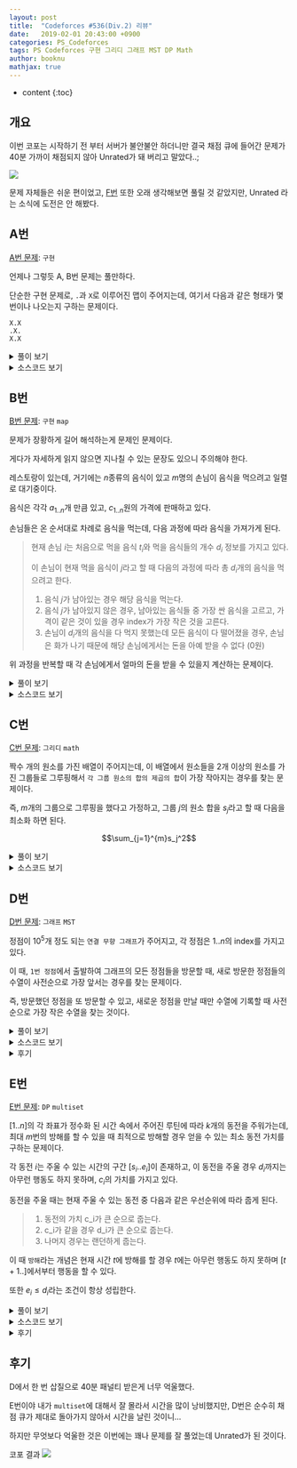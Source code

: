 ```yaml
---
layout: post
title:  "Codeforces #536(Div.2) 리뷰"
date:   2019-02-01 20:43:00 +0900
categories: PS_Codeforces
tags: PS Codeforces 구현 그리디 그래프 MST DP Math
author: booknu
mathjax: true
---
```


* content
{:toc}

## 개요
이번 코포는 시작하기 전 부터 서버가 불안불안 하더니만 결국 채점 큐에 들어간 문제가 40분 가까이 채점되지 않아 Unrated가 돼 버리고 말았다..;

![]({{site.url}}/img/190201_CF536/Inqueue.jpg)

문제 자체들은 쉬운 편이었고, [F번](http://codeforces.com/contest/1106/problem/F) 또한 오래 생각해보면 풀릴 것 같았지만, Unrated 라는 소식에 도전은 안 해봤다.

## A번
[A번 문제](http://codeforces.com/contest/1106/problem/A): `구현`

언제나 그렇듯 A, B번 문제는 풀만하다.

단순한 구현 문제로, `.`과 `X`로 이루어진 맵이 주어지는데, 여기서 다음과 같은 형태가 몇 번이나 나오는지 구하는 문제이다.


```
X.X
.X.
X.X
```

<details>
<summary>풀이 보기</summary>
<div markdown="1">

흔하게 나오는 맵에서의 상하좌우 4방향 방문과 같이 dy, dx를 정의해놓고 구현을 하면 편하다.

단, 이 문제의 경우에는 모양이 다르기 때문에 `dy = { -1, -1, 1, 1 }`, `dx = { -1, 1, -1, 1 }`로 정의하면 된다.

그러고 난 후 X가 등장하는 곳마다 4방향 모두가 X이면 카운트를 해가면 된다.

시간복잡도: $O(n^2)$

</div>
</details>

<details>
<summary>소스코드 보기</summary>
<div markdown="1">


```cpp
include <bits/stdc++.h>
using namespace std;

#ifdef LOCAL_BOOKNU
#define debug(...) cerr << "[" << #__VA_ARGS__ << "]:", debug_out(__VA_ARGS__)
#else
#define debug(...) 42
#endif

// ........................macro.......................... //
#define FOR(i, f, n) for(int (i) = (f); (i) < (int)(n); ++(i))
#define RFOR(i, f, n) for(int (i) = (f); (i) >= (int)(n); --(i))
#define pb push_back
#define emb emplace_back
#define fi first
#define se second
#define ENDL '\n'
#define sz(A) (int)(A).size()
#define ALL(A) A.begin(), A.end()
#define UNIQUE(c) (c).resize(unique(ALL(c)) - (c).begin())
#define next next9876
#define prev prev1234
typedef pair<int, int> ii;
typedef pair<int, ii> iii;
typedef vector<int> vi;
typedef vector<vi> vvi;
typedef vector<ii> vii;
typedef vector<vii> vvii;
typedef long long i64;
typedef unsigned long long ui64;
// inline i64 GCD(i64 a, i64 b) { if(b == 0) return a; return GCD(b, a % b); }
inline int getidx(const vi& ar, int x) { return lower_bound(ALL(ar), x) - ar.begin(); } // 좌표 압축에 사용: 정렬된 ar에서 x의 idx를 찾음
inline i64 GCD(i64 a, i64 b) { i64 n; if(a < b) swap(a, b); while(b != 0) { n = a % b; a = b; b = n; } return a; }
inline i64 LCM(i64 a, i64 b) { if(a == 0 || b == 0) return GCD(a, b); return a / GCD(a, b) * b; }
inline i64 CEIL(i64 n, i64 d) { return n / d + (i64)(n % d != 0); } // 음수일 때 이상하게 작동할 수 있음.
inline i64 ROUND(i64 n, i64 d) { return n / d + (i64)((n % d) * 2 >= d); }
inline i64 POW(i64 a, i64 n) {
	assert(0 <= n);
	i64 ret;
	for(ret = 1; n; a = a*a, n /= 2) { if(n%2) ret *= a; }
	return ret;
}
template <class T>
ostream& operator<<(ostream& os, vector<T> v) {
	os << "[";
	int cnt = 0;
	for(auto vv : v) { os << vv; if(++cnt < v.size()) os << ","; }
	return os << "]";
}
template <class T>
ostream& operator<<(ostream& os, set<T> v) {
	os << "[";
	int cnt = 0;
	for(auto vv : v) { os << vv; if(++cnt < v.size()) os << ","; }
	return os << "]";
}
template <class L, class R>
ostream& operator<<(ostream& os, pair<L, R> p) { return os << "(" << p.fi << "," << p.se << ")"; }
void debug_out() { cerr << endl; }
template <typename Head, typename... Tail>
void debug_out(Head H, Tail... T) { cerr << " " << H, debug_out(T...); }
// ....................................................... //

const int MAXN = 500;
const int dy[4] = { -1, -1, 1, 1 }, dx[4] = { -1, 1, -1, 1 };
int n;
string g[MAXN];
void input() {
	cin >> n;
	FOR(i, 0, n) cin >> g[i];
}

int solve() {
	int cc = 0;
	FOR(i, 0, n) {
		FOR(j, 0, n) {
			if(g[i][j] == 'X') {
				bool ok = true;
				FOR(dir, 0, 4) {
					int y = i + dy[dir], x = j + dx[dir];
					if(!(0 <= y && y < n && 0 <= x && x < n && g[y][x] == 'X')) { ok = false; break; }
				}
				if(ok) ++cc;
			}
		}
	}
	cout << cc << ENDL;
	return 0;
}

// ................. main .................. //
void execute() {
	input(), solve();
}

int main(void) {
#ifdef LOCAL_BOOKNU
	freopen("input.txt", "r", stdin);
	// freopen("out.txt", "w", stdout);
#endif
	cin.tie(0), ios_base::sync_with_stdio(false);
	execute();
	return 0;
}
// ......................................... //
```

</div>
</details>

## B번

[B번 문제](http://codeforces.com/contest/1106/problem/B): `구현` `map`

문제가 장황하게 길어 해석하는게 문제인 문제이다.

게다가 자세하게 읽지 않으면 지나칠 수 있는 문장도 있으니 주의해야 한다.

레스토랑이 있는데, 거기에는 $n$종류의 음식이 있고 $m$명의 손님이 음식을 먹으려고 일렬로 대기중이다.

음식은 각각 $a_{1..n}$개 만큼 있고, $c_{1..n}$원의 가격에 판매하고 있다.

손님들은 온 순서대로 차례로 음식을 먹는데, 다음 과정에 따라 음식을 가져가게 된다.
> 현재 손님 $i$는 처음으로 먹을 음식 $t_i$와 먹을 음식들의 개수 $d_i$ 정보를 가지고 있다.
> 
> 이 손님이 현재 먹을 음식이 $j$라고 할 때 다음의 과정에 따라 총 $d_i$개의 음식을 먹으려고 한다.
>
> 1. 음식 $j$가 남아있는 경우 해당 음식을 먹는다.
> 2. 음식 $j$가 남아있지 않은 경우, 남아있는 음식들 중 가장 싼 음식을 고르고, 가격이 같은 것이 있을 경우 index가 가장 작은 것을 고른다.
> 3. 손님이 $d_i$개의 음식을 다 먹지 못했는데 모든 음식이 다 떨어졌을 경우, 손님은 화가 나기 때문에 해당 손님에게서는 돈을 아예 받을 수 없다 (0원)

위 과정을 반복할 때 각 손님에게서 얼마의 돈을 받을 수 있을지 계산하는 문제이다.

<details>
<summary>풀이 보기</summary>
<div markdown="1">

고려해야 할 것이 조금 있는 구현문제이다.

음식 $j$를 다 먹은 뒤 `2번 조건`에 맞는 다음 음식을 빠르게 구하는 것이 문제인데, 이것은 `map<ii, int>`를 사용하면 key값에 따라 정렬된 결과가 유지되기 때문에 쉽게 해결할 수 있다.

여기서 `map`에는 `mp[{cost, index}] = remain`과 같은 정보를 저장하면 된다.

또 한가지 주의해야 할 점은 `3번 조건`에서 해당 손님이 음식을 먹기는 먹었지만 원하는 만큼 못 먹어 돈을 못 받는 경우에 대한 예외처리를 해야한다는 것이다.

</div>
</details>

<details>

<summary>소스코드 보기</summary>
<div markdown="1">

```cpp
#include <bits/stdc++.h>
using namespace std;

#ifdef LOCAL_BOOKNU
#define debug(...) cerr << "[" << #__VA_ARGS__ << "]:", debug_out(__VA_ARGS__)
#else
#define debug(...) 42
#endif

// ........................macro.......................... //
#define FOR(i, f, n) for(int (i) = (f); (i) < (int)(n); ++(i))
#define RFOR(i, f, n) for(int (i) = (f); (i) >= (int)(n); --(i))
#define pb push_back
#define emb emplace_back
#define fi first
#define se second
#define ENDL '\n'
#define sz(A) (int)(A).size()
#define ALL(A) A.begin(), A.end()
#define UNIQUE(c) (c).resize(unique(ALL(c)) - (c).begin())
#define next next9876
#define prev prev1234
typedef pair<int, int> ii;
typedef pair<int, ii> iii;
typedef vector<int> vi;
typedef vector<vi> vvi;
typedef vector<ii> vii;
typedef vector<vii> vvii;
typedef long long i64;
typedef unsigned long long ui64;
// inline i64 GCD(i64 a, i64 b) { if(b == 0) return a; return GCD(b, a % b); }
inline int getidx(const vi& ar, int x) { return lower_bound(ALL(ar), x) - ar.begin(); } // 좌표 압축에 사용: 정렬된 ar에서 x의 idx를 찾음
inline i64 GCD(i64 a, i64 b) { i64 n; if(a < b) swap(a, b); while(b != 0) { n = a % b; a = b; b = n; } return a; }
inline i64 LCM(i64 a, i64 b) { if(a == 0 || b == 0) return GCD(a, b); return a / GCD(a, b) * b; }
inline i64 CEIL(i64 n, i64 d) { return n / d + (i64)(n % d != 0); } // 음수일 때 이상하게 작동할 수 있음.
inline i64 ROUND(i64 n, i64 d) { return n / d + (i64)((n % d) * 2 >= d); }
inline i64 POW(i64 a, i64 n) {
	assert(0 <= n);
	i64 ret;
	for(ret = 1; n; a = a*a, n /= 2) { if(n%2) ret *= a; }
	return ret;
}
template <class T>
ostream& operator<<(ostream& os, vector<T> v) {
	os << "[";
	int cnt = 0;
	for(auto vv : v) { os << vv; if(++cnt < v.size()) os << ","; }
	return os << "]";
}
template <class T>
ostream& operator<<(ostream& os, set<T> v) {
	os << "[";
	int cnt = 0;
	for(auto vv : v) { os << vv; if(++cnt < v.size()) os << ","; }
	return os << "]";
}
template <class L, class R>
ostream& operator<<(ostream& os, pair<L, R> p) { return os << "(" << p.fi << "," << p.se << ")"; }
void debug_out() { cerr << endl; }
template <typename Head, typename... Tail>
void debug_out(Head H, Tail... T) { cerr << " " << H, debug_out(T...); }
// ....................................................... //

const int MAXN = 1e5;
int n, q, r[MAXN], c[MAXN];
map<ii, int> mp;
void input() {
	cin >> n >> q;
	FOR(i, 0, n) cin >> r[i];
	FOR(i, 0, n) cin >> c[i], mp[{c[i], i}] = r[i];
}

int useitem(int idx, int val) {
	int us = min(val, r[idx]);
	r[idx] -= us;
	if(r[idx] == 0) mp.erase({ c[idx], idx });
	else mp[{c[idx], idx}] -= us;
	return us;
}

int solve() {
	while(q--) {
		int cur, rem;
		cin >> cur >> rem;
		--cur;
		i64 tot = 0;
		while(rem) {
			int us = useitem(cur, rem);
			rem = rem - us;
			tot += 1ll * us * c[cur];
			if(mp.size()) {
				cur = mp.begin()->first.second;
			} else if(rem != 0) {
				tot = 0;
				break;
			}
		}
		cout << tot << ENDL;
	}
	return 0;
}

// ................. main .................. //
void execute() {
	input(), solve();
}

int main(void) {
#ifdef LOCAL_BOOKNU
	freopen("input.txt", "r", stdin);
	// freopen("out.txt", "w", stdout);
#endif
	cin.tie(0), ios_base::sync_with_stdio(false);
	execute();
	return 0;
}
// ......................................... //
```

</div>
</details>

## C번

[C번 문제](http://codeforces.com/contest/1106/problem/C): `그리디` `math`

짝수 개의 원소를 가진 배열이 주어지는데, 이 배열에서 원소들을 2개 이상의 원소를 가진 그룹들로 그루핑해서 `각 그룹 원소의 합의 제곱의 합`이 가장 작아지는 경우를 찾는 문제이다.

즉, $m$개의 그룹으로 그루핑을 했다고 가정하고, 그룹 $j$의 원소 합을 $s_j$라고 할 때 다음을 최소화 하면 된다.

$$\sum_{j=1}^{m}s_j^2$$

<details>
<summary>풀이 보기</summary>
<div markdown="1">

우선 다음을 생각해보자.

$a$, $b$, $c$ 세 개의 양의 정수가 있는데 $a^2 + b^2 + c^2$이 더 작을까 아니면 $(a+b)^2 + c^2$이 더 작을까?

당연하게도 식을 전개해보면 전자가 작을 수 밖에 없다는 것을 알 수 있다.

이것을 통해 우리는 최대한 그룹의 크기를 작게 해서 그루핑 하는게 무조건 이득이라는 것을 알 수 있다.

이 문제에서는 각 그룹의 원소의 수가 최소 2개는 되어야 하고, 배열의 원소는 짝수개이니까 무조건 2개씩 그루핑을 하면 된다.

그렇다면 어떤 수끼리 짝을 지어줘야 할까?

$(a + b)^2 = a^2 + b^2 + 2ab$ 이므로, $a^2 + b^2$부분은 어떻게 짝을 짓던 결국 최종 합은 똑같은 값이 나올 것이고 문제는 $ab$의 값을 최소화 하는 것이다.

간단하게 생각해보면 배열에서 남은 수들 중 가장 작은 수와 가장 큰 수를 매칭해나가는 것을 반복하면 그것이 최소값이라는 것을 알 수 있다.

정확한 증명은 $a < b < c < d$ 네 수가 있는데 $a \cdot d + b \cdot c > a \cdot b + c \cdot d$ 혹은  $a \cdot d + b \cdot c > a \cdot c + b \cdot d$ 인 경우가 있을까에 대해 생각해보면 된다.

</div>
</details>

<details>
<summary>소스코드 보기</summary>
<div markdown="1">

생각 없이 `multiset`을 써버렸는데, 사실 그냥 `sort`해서 푸는게 편하다.

```cpp
#include <bits/stdc++.h>
using namespace std;

#ifdef LOCAL_BOOKNU
#define debug(...) cerr << "[" << #__VA_ARGS__ << "]:", debug_out(__VA_ARGS__)
#else
#define debug(...) 42
#endif

// ........................macro.......................... //
#define FOR(i, f, n) for(int (i) = (f); (i) < (int)(n); ++(i))
#define RFOR(i, f, n) for(int (i) = (f); (i) >= (int)(n); --(i))
#define pb push_back
#define emb emplace_back
#define fi first
#define se second
#define ENDL '\n'
#define sz(A) (int)(A).size()
#define ALL(A) A.begin(), A.end()
#define UNIQUE(c) (c).resize(unique(ALL(c)) - (c).begin())
#define next next9876
#define prev prev1234
typedef pair<int, int> ii;
typedef pair<int, ii> iii;
typedef vector<int> vi;
typedef vector<vi> vvi;
typedef vector<ii> vii;
typedef vector<vii> vvii;
typedef long long i64;
typedef unsigned long long ui64;
// inline i64 GCD(i64 a, i64 b) { if(b == 0) return a; return GCD(b, a % b); }
inline int getidx(const vi& ar, int x) { return lower_bound(ALL(ar), x) - ar.begin(); } // 좌표 압축에 사용: 정렬된 ar에서 x의 idx를 찾음
inline i64 GCD(i64 a, i64 b) { i64 n; if(a < b) swap(a, b); while(b != 0) { n = a % b; a = b; b = n; } return a; }
inline i64 LCM(i64 a, i64 b) { if(a == 0 || b == 0) return GCD(a, b); return a / GCD(a, b) * b; }
inline i64 CEIL(i64 n, i64 d) { return n / d + (i64)(n % d != 0); } // 음수일 때 이상하게 작동할 수 있음.
inline i64 ROUND(i64 n, i64 d) { return n / d + (i64)((n % d) * 2 >= d); }
inline i64 POW(i64 a, i64 n) {
	assert(0 <= n);
	i64 ret;
	for(ret = 1; n; a = a*a, n /= 2) { if(n%2) ret *= a; }
	return ret;
}
template <class T>
ostream& operator<<(ostream& os, vector<T> v) {
	os << "[";
	int cnt = 0;
	for(auto vv : v) { os << vv; if(++cnt < v.size()) os << ","; }
	return os << "]";
}
template <class T>
ostream& operator<<(ostream& os, set<T> v) {
	os << "[";
	int cnt = 0;
	for(auto vv : v) { os << vv; if(++cnt < v.size()) os << ","; }
	return os << "]";
}
template <class L, class R>
ostream& operator<<(ostream& os, pair<L, R> p) { return os << "(" << p.fi << "," << p.se << ")"; }
void debug_out() { cerr << endl; }
template <typename Head, typename... Tail>
void debug_out(Head H, Tail... T) { cerr << " " << H, debug_out(T...); }
// ....................................................... //

const int MAXN = 3e5;
int n, ar[MAXN];
multiset<int> ms;
void input() {
	cin >> n;
	FOR(i, 0, n) cin >> ar[i];
}

int solve() {
	FOR(i, 0, n) ms.insert(ar[i]);
	i64 ans = 0;
	FOR(i, 0, n/2) {
		int ss = (*ms.begin()) + (*(--ms.end()));
		debug(ss);
		ms.erase(ms.begin());
		ms.erase(--ms.end());
		ans += 1ll * ss * ss;
	}
	cout << ans << ENDL;
	return 0;
}

// ................. main .................. //
void execute() {
	input(), solve();
}

int main(void) {
#ifdef LOCAL_BOOKNU
	freopen("input.txt", "r", stdin);
	// freopen("out.txt", "w", stdout);
#endif
	cin.tie(0), ios_base::sync_with_stdio(false);
	execute();
	return 0;
}
// ......................................... //
```

</div>
</details>

## D번

[D번 문제](http://codeforces.com/contest/1106/problem/D): `그래프` `MST`

정점이 $10^5$개 정도 되는 `연결 무향 그래프`가 주어지고, 각 정점은 $1..n$의 index를 가지고 있다.

이 때, `1번 정점`에서 출발하여 그래프의 모든 정점들을 방문할 때, 새로 방문한 정점들의 수열이 사전순으로 가장 앞서는 경우를 찾는 문제이다.

즉, 방문했던 정점을 또 방문할 수 있고, 새로운 정점을 만날 때만 수열에 기록할 때 사전순으로 가장 작은 수열을 찾는 것이다.

<details>
<summary>풀이 보기</summary>
<div markdown="1">

`Prim MST`문제라는 것을 빨리 알아차리는게 중요한데, 방문의 형태가 "지금까지 방문한 정점들 (연결된 트리)"에 연결된 정점들 중 index가 가장 작은 것을 찾아 해당 정점을 트리에 넣는 식이라는 것을 보면 MST 문제라는 것을 쉽게 알 수 있다.

prim과 비슷한 형태로 구현하면 된다.

</div>
</details>

<details>
<summary>소스코드 보기</summary>
<div markdown="1">

```cpp
#include <bits/stdc++.h>
using namespace std;

#ifdef LOCAL_BOOKNU
#define debug(...) cerr << "[" << #__VA_ARGS__ << "]:", debug_out(__VA_ARGS__)
#else
#define debug(...) 42
#endif

// ........................macro.......................... //
#define FOR(i, f, n) for(int (i) = (f); (i) < (int)(n); ++(i))
#define RFOR(i, f, n) for(int (i) = (f); (i) >= (int)(n); --(i))
#define pb push_back
#define emb emplace_back
#define fi first
#define se second
#define ENDL '\n'
#define sz(A) (int)(A).size()
#define ALL(A) A.begin(), A.end()
#define UNIQUE(c) (c).resize(unique(ALL(c)) - (c).begin())
#define next next9876
#define prev prev1234
typedef pair<int, int> ii;
typedef pair<int, ii> iii;
typedef vector<int> vi;
typedef vector<vi> vvi;
typedef vector<ii> vii;
typedef vector<vii> vvii;
typedef long long i64;
typedef unsigned long long ui64;
// inline i64 GCD(i64 a, i64 b) { if(b == 0) return a; return GCD(b, a % b); }
inline int getidx(const vi& ar, int x) { return lower_bound(ALL(ar), x) - ar.begin(); } // 좌표 압축에 사용: 정렬된 ar에서 x의 idx를 찾음
inline i64 GCD(i64 a, i64 b) { i64 n; if(a < b) swap(a, b); while(b != 0) { n = a % b; a = b; b = n; } return a; }
inline i64 LCM(i64 a, i64 b) { if(a == 0 || b == 0) return GCD(a, b); return a / GCD(a, b) * b; }
inline i64 CEIL(i64 n, i64 d) { return n / d + (i64)(n % d != 0); } // 음수일 때 이상하게 작동할 수 있음.
inline i64 ROUND(i64 n, i64 d) { return n / d + (i64)((n % d) * 2 >= d); }
inline i64 POW(i64 a, i64 n) {
	assert(0 <= n);
	i64 ret;
	for(ret = 1; n; a = a*a, n /= 2) { if(n%2) ret *= a; }
	return ret;
}
template <class T>
ostream& operator<<(ostream& os, vector<T> v) {
	os << "[";
	int cnt = 0;
	for(auto vv : v) { os << vv; if(++cnt < v.size()) os << ","; }
	return os << "]";
}
template <class T>
ostream& operator<<(ostream& os, set<T> v) {
	os << "[";
	int cnt = 0;
	for(auto vv : v) { os << vv; if(++cnt < v.size()) os << ","; }
	return os << "]";
}
template <class L, class R>
ostream& operator<<(ostream& os, pair<L, R> p) { return os << "(" << p.fi << "," << p.se << ")"; }
void debug_out() { cerr << endl; }
template <typename Head, typename... Tail>
void debug_out(Head H, Tail... T) { cerr << " " << H, debug_out(T...); }
// ....................................................... //

const int MAXN = 1e5+10;
int n, m, vis[MAXN];
vi g[MAXN];
set<int> rem;
void input() {
	cin >> n >> m;
	while(m--) {
		int u, v; cin >> u >> v;
		g[u].pb(v), g[v].pb(u);
	}
}

int solve() {
	rem.insert(1);
	while(rem.size()) {
		int u = *rem.begin();
		rem.erase(u);
		vis[u] = 1;
		cout << u << ' ';
		for(int v : g[u]) {
			if(!vis[v]) rem.insert(v);
		}
	}
	cout << ENDL;
	return 0;
}

// ................. main .................. //
void execute() {
	input(), solve();
}

int main(void) {
#ifdef LOCAL_BOOKNU
	freopen("input.txt", "r", stdin);
	// freopen("out.txt", "w", stdout);
#endif
	cin.tie(0), ios_base::sync_with_stdio(false);
	execute();
	return 0;
}
// ......................................... //
```

</div>
</details>

<details>
<summary>후기</summary>
<div markdown="1">

처음에는 별 생각 없이 일반적으로 dfs하며 현재 정점에 연결된 새로운 정점 중 index가 가장 작은 것으로 가보는 방식으로 구현했는데, 나중에 보니 `3-1-2-4`의 경우 예외가 있다는걸 알았다.

사실 제출 할 때부터 뭔가 예외가 있을 것 같은 불안감이 있었지만 무시하고 제출했었는데, 이 덕분에 틀린 패널티 + 채점 될 때까지의 시간 40분 패널티를 받아버려 등수가 많이 내려갔다..

틀린걸 알고 AC를 받을 때까지 시간은 별로 안 걸렸지만 여러모로 아쉬운 문제였다.

</div>
</details>

## E번

[E번 문제](http://codeforces.com/contest/1106/problem/E): `DP` `multiset`

$[1..n]$의 각 좌표가 정수화 된 시간 속에서 주어진 루틴에 따라 $k$개의 동전을 주워가는데, 최대 $m$번의 방해를 할 수 있을 때 최적으로 방해할 경우 얻을 수 있는 최소 동전 가치를 구하는 문제이다.

각 동전 $i$는 주울 수 있는 시간의 구간 $[s_i..e_i]$이 존재하고, 이 동전을 주울 경우 $d_i$까지는 아무런 행동도 하지 못하며, $c_i$의 가치를 가지고 있다.

동전을 주울 때는 현재 주울 수 있는 동전 중 다음과 같은 우선순위에 따라 줍게 된다.
> 1. 동전의 가치 c_i가 큰 순으로 줍는다.
> 2. c_i가 같을 경우 d_i가 큰 순으로 줍는다.
> 3. 나머지 경우는 랜던하게 줍는다.

이 때 `방해`라는 개념은 현재 시간 $t$에 방해를 할 경우 $t$에는 아무런 행동도 하지 못하며 $[t+1..]$에서부터 행동을 할 수 있다.

또한 $e_i \leq d_i$라는 조건이 항상 성립한다.

<details>
<summary>풀이 보기</summary>
<div markdown="1">

먼저 인지해야 할 점은, 시간의 범위가 $[1..10^5]$이고, 방해 횟수도 $[1..200]$으로 상당히 작다는 것이다.

이것만 봐서는 `DP`의 냄새가 나는데, 좀 더 생각해봐야 한다.

만약 `DP`로 해결할 경우 `상태공간`은 어떻게 되는걸까?

현재 시간 $t$와 현재까지 방해한 횟수 $m$에 대한 정보는 당연히 필요할 것이다.

하지만, 이전 시간에 방해를 어떻게 했느냐에 따라서 현재 주울 수 있는 동전들이 달라질텐데 이 정보를 모두 상태공간에 넣어버리면 $2^{200}$이 되어버리는데 과연 이 정보가 필요할까?

조금만 생각해보면 아니라는 것을 알 수 있다.

각 시간 $t$에서 주울 수 있는 동전들은 현재 방해 횟수 $m$이나 이전 방해 정보에 영향을 받지 않는다!

$s_i \leq t \leq e_i$인 동전들은 무조건 $t$ 시간에 주울 수 있다.

이것이 가능한 이유는, 만약 동전 $i$를 줍는 행동을 할 경우 다음 행동 할 수 있는 시간은 $d_i+1$부터일 것이며, $e_i \leq d_i$라는 조건 덕분에 $e_j$가 $d_i$보다 작은 동전들 $j$는 어차피 $[d_i+1..]$부터는 줍지 못할 것이다.

또한 주울 수 있는 동전이 있는데 줍지 않는 경우는 방해를 받았을 때 뿐인데, 그 경우는 단순히 $t$가 $t+1$이 될 뿐이므로 주울 수 있는 동전에 대한 정보는 변하지 않는다.

이것을 이용해 `DP식`을 세우면 현재 시간을 $t$, 현재 사용한 방해 횟수를 $m$이라 할 때

> 현재 주울 수 있는 동전이 없을 때
> 
> $$dp[t+1][m] = min(dp[t+1][m], dp[t][m])$$
> 
> 방해를 할 때
> 
> $$dp[t+1][m+1] = min(dp[t+1][m+1], dp[t][m])$$
>
> 방해하지 않고 동전을 주울 때 ($i$ = 현재 주울 동전)
> 
> $$dp[d_i+1][m] = min(dp[d_i+1][m], dp[t][m] + c_i)$$

현재 $t$에서 주울 수 있는 동전은 `multiset`을 통해 구현하면 편하다.

</div>
</details>

<details>
<summary>소스코드 보기</summary>
<div markdown="1">

```cpp
#include <bits/stdc++.h>
using namespace std;

#ifdef LOCAL_BOOKNU
#define debug(...) cerr << "[" << #__VA_ARGS__ << "]:", debug_out(__VA_ARGS__)
#else
#define debug(...) 42
#endif

// ........................macro.......................... //
#define FOR(i, f, n) for(int (i) = (f); (i) < (int)(n); ++(i))
#define RFOR(i, f, n) for(int (i) = (f); (i) >= (int)(n); --(i))
#define pb push_back
#define emb emplace_back
#define fi first
#define se second
#define ENDL '\n'
#define sz(A) (int)(A).size()
#define ALL(A) A.begin(), A.end()
#define UNIQUE(c) (c).resize(unique(ALL(c)) - (c).begin())
#define next next9876
#define prev prev1234
typedef pair<int, int> ii;
typedef pair<int, ii> iii;
typedef vector<int> vi;
typedef vector<vi> vvi;
typedef vector<ii> vii;
typedef vector<vii> vvii;
typedef long long i64;
typedef unsigned long long ui64;
// inline i64 GCD(i64 a, i64 b) { if(b == 0) return a; return GCD(b, a % b); }
inline int getidx(const vi& ar, int x) { return lower_bound(ALL(ar), x) - ar.begin(); } // 좌표 압축에 사용: 정렬된 ar에서 x의 idx를 찾음
inline i64 GCD(i64 a, i64 b) { i64 n; if(a < b) swap(a, b); while(b != 0) { n = a % b; a = b; b = n; } return a; }
inline i64 LCM(i64 a, i64 b) { if(a == 0 || b == 0) return GCD(a, b); return a / GCD(a, b) * b; }
inline i64 CEIL(i64 n, i64 d) { return n / d + (i64)(n % d != 0); } // 음수일 때 이상하게 작동할 수 있음.
inline i64 ROUND(i64 n, i64 d) { return n / d + (i64)((n % d) * 2 >= d); }
inline i64 POW(i64 a, i64 n) {
	assert(0 <= n);
	i64 ret;
	for(ret = 1; n; a = a*a, n /= 2) { if(n%2) ret *= a; }
	return ret;
}
template <class T>
ostream& operator<<(ostream& os, vector<T> v) {
	os << "[";
	int cnt = 0;
	for(auto vv : v) { os << vv; if(++cnt < v.size()) os << ","; }
	return os << "]";
}
template <class T>
ostream& operator<<(ostream& os, set<T> v) {
	os << "[";
	int cnt = 0;
	for(auto vv : v) { os << vv; if(++cnt < v.size()) os << ","; }
	return os << "]";
}
template <class L, class R>
ostream& operator<<(ostream& os, pair<L, R> p) { return os << "(" << p.fi << "," << p.se << ")"; }
void debug_out() { cerr << endl; }
template <typename Head, typename... Tail>
void debug_out(Head H, Tail... T) { cerr << " " << H, debug_out(T...); }
// ....................................................... //

const i64 INF = 0x3fffffffffffffff;
const int MAXN = 1e5+10, MAXM = 2e2+10;
int n, m, k;
i64 dp[MAXN][MAXM]; // dp[시간][방해수]
vii str[MAXN], fin[MAXN]; // edg[s] = e, cost, d;
multiset<ii> ms;
void input() {
	cin >> n >> m >> k;
	FOR(i, 0, k) {
		int s, e, d, c; cin >> s >> e >> d >> c; ++d;
		str[s].pb({ -c, -d });
		fin[e+1].pb({ -c, -d });
	}
}

int solve() {
	FOR(i, 0, MAXN) FOR(j, 0, m+1) dp[i][j] = INF;
	dp[0][0] = 0;
	FOR(t, 0, n+1) {
		for(ii e : str[t]) ms.insert(e);
		for(ii e : fin[t]) ms.erase(ms.find(e));
		FOR(us, 0, m+1) {
			if(ms.size()) {
				// 방해 없이 가보기
				ii sel = *ms.begin();
				dp[-sel.se][us] = min(dp[-sel.se][us], dp[t][us] + ((i64)-sel.fi));
				// 방해 하고 가보기
				if(us < m) dp[t+1][us+1] = min(dp[t+1][us+1], dp[t][us]);
			} else dp[t+1][us] = min(dp[t+1][us], dp[t][us]);// 아예 먹을게 없어 방해 생각x
		}
	}
	i64 ans = INF;
	FOR(i, 0, m+1) {
		ans = min(ans, dp[n+1][i]);
	}
	cout << ans << ENDL;
	return 0;
}

// ................. main .................. //
void execute() {
	input(), solve();
}

int main(void) {
#ifdef LOCAL_BOOKNU
	freopen("input.txt", "r", stdin);
	// freopen("out.txt", "w", stdout);
#endif
	cin.tie(0), ios_base::sync_with_stdio(false);
	execute();
	return 0;
}
// ......................................... //
```

</div>
</details>

<details>
<summary>후기</summary>
<div markdown="1">

분명 `DP식`도 잘 세웠고, 범위에 대한 실수도 없었는데 `WA`가 뜨길래 상당히 당황스러웠다.

아무리 봐도 맞왜틀이어서 혹시나 `multiset`의 `erase`에 문제가 있나 찾아봤더니 `erase(x);`가 원소 하나만을 지우는 것이 아닌 해당되는 모든 원소를 지우는 것이었다.

`erase(multi_set.find(x));`로 바꾸었더니 `AC`가 뜨긴 떴는데 앞으로 `multiset`을 쓸 때는 조심해야 할 것 같다.

![]({{site.url}}/img/190201_CF536/multiset_mistake.png)

나와 같은 실수를 한 사람들이 꽤 있었다.

</div>
</details>

## 후기
D에서 한 번 삽질으로 40분 패널티 받은게 너무 억울했다.

E번이야 내가 `multiset`에 대해서 잘 몰라서 시간을 많이 낭비했지만, D번은 순수히 채점 큐가 제대로 돌아가지 않아서 시간을 날린 것이니...

하지만 무엇보다 억울한 것은 이번에는 꽤나 문제를 잘 풀었는데 Unrated가 된 것이다.

코포 결과
![]({{site.url}}/img/190201_CF536/rating.png)